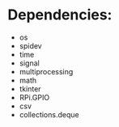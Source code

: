 # Dependencies:

* os
* spidev
* time
* signal
* multiprocessing
* math
* tkinter
* RPi.GPIO
* csv
* collections.deque

